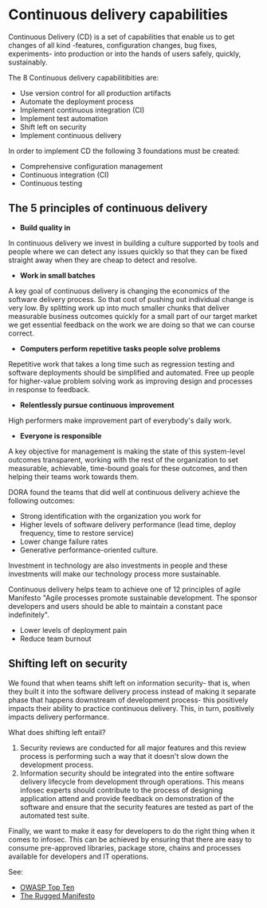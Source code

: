 # Continuous delivery capabilities

Continuous Delivery (CD) is a set of capabilities that enable us to get changes of all kind -features, configuration changes, bug fixes, experiments- into production or into the hands of users safely, quickly, sustainably.

The 8 Continuous delivery capabilitibities are:
* Use version control for all production artifacts
* Automate the deployment process
* Implement continuous integration (CI)
* Implement test automation
* Shift left on security
* Implement continuous delivery


In order to implement CD the following 3 foundations must be created:

* Comprehensive configuration management
* Continuous integration (CI)
* Continuous testing


## The 5 principles of continuous delivery

  * **Build quality in**
  
  In continuous delivery we invest in building a culture supported by tools and people where we can detect any issues quickly so that they can be fixed straight away when they are cheap to detect and resolve. 

  * **Work in small batches**
  
  A key goal of continuous delivery is changing the economics of the software delivery process. So that cost of pushing out individual change is very low. By splitting work up into much smaller chunks that deliver measurable business outcomes quickly for a small part of our target market we get essential feedback on the work we are doing so that we can course correct. 
  
  * **Computers perform repetitive tasks people solve problems**
  
  Repetitive work that takes a long time such as regression testing and software deployments should be simplified and automated. Free up people for higher-value problem solving work as improving design and processes in response to feedback.
  
  * **Relentlessly pursue continuous improvement**
  
  High performers make improvement part of everybody's daily work.
  
  * **Everyone is responsible**
  
  A key objective for management is making the state of this system-level outcomes transparent, working with the rest of the organization to set measurable, achievable, time-bound goals for these outcomes, and then helping their teams work towards them. 


DORA found the teams that did well at continuous delivery achieve the following outcomes: 

  - Strong identification with the organization you work for 
  - Higher levels of software delivery performance (lead time, deploy frequency, time to restore service)
  - Lower change failure rates 
  - Generative performance-oriented culture. 
  
Investment in technology are also investments in people and these investments will make our technology process more sustainable. 

Continuous delivery helps team to achieve one of 12 principles of agile Manifesto "Agile processes promote sustainable development. The sponsor developers and users should be able to maintain a constant pace indefinitely". 

  - Lower levels of deployment pain 
  - Reduce team burnout 
  
## Shifting left on security 

We found that when teams shift left on information security- that is, when they built it into the software delivery process instead of making it separate phase that happens downstream of development process- this positively impacts their ability to practice continuous delivery.
This, in turn, positively impacts delivery performance. 

What does shifting left entail?

 1. Security reviews are conducted for all major features and this review process is performing such a way that it doesn't slow down the development process. 
 2. Information security should be integrated into the entire software delivery lifecycle from development through operations. 
 This means infosec experts should contribute to the process of designing application attend and provide feedback on demonstration of the software and ensure that the security features are tested as part of the automated test suite. 
 
 Finally, we want to make it easy for developers to do the right thing when it comes to infosec. 
 This can be achieved by ensuring that there are easy to consume pre-approved libraries, package store, chains and processes available for developers and IT operations. 
 
See: 
 * [OWASP Top Ten](https://owasp.org/www-project-top-ten/)
 * [The Rugged Manifesto](https://ruggedsoftware.org/)
